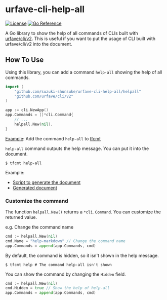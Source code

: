 # urfave-cli-help-all

[![License](http://img.shields.io/badge/license-mit-blue.svg?style=flat-square)](https://raw.githubusercontent.com/suzuki-shunsuke/urfave-cli-help-all/main/LICENSE) [![Go Reference](https://pkg.go.dev/badge/github.com/suzuki-shunsuke/urfave-cli-help-all.svg)](https://pkg.go.dev/github.com/suzuki-shunsuke/urfave-cli-help-all/helpall)

A Go library to show the help of all commands of CLIs built with [urfave/cli/v2](https://pkg.go.dev/github.com/urfave/cli/v2).
This is useful if you want to put the usage of CLI built with urfave/cli/v2 into the document.

## How To Use

Using this library, you can add a command `help-all` showing the help of all commands.

```go
import (
	"github.com/suzuki-shunsuke/urfave-cli-help-all/helpall"
	"github.com/urfave/cli/v2"
)

app := cli.NewApp()
app.Commands = []*cli.Command{
	// ...
	helpall.New(nil),
}
```

[Example](https://github.com/suzuki-shunsuke/tfcmt/blob/7b65e0fc57711bcb1a69846674ef59d8189a78bc/pkg/cli/app.go#L116): Add the command `help-all` to [tfcmt](https://github.com/suzuki-shunsuke/tfcmt)

`help-all` command outputs the help message.
You can put it into the document.

```console
$ tfcmt help-all
```

Example:

- [Script to generate the document](https://github.com/suzuki-shunsuke/tfcmt-docs/blob/05b02ee32aeb2935dc096e8e4c1eb76f4f830e4b/scripts/generate-usage.sh)
- [Generated document](https://github.com/suzuki-shunsuke/tfcmt-docs/blob/05b02ee32aeb2935dc096e8e4c1eb76f4f830e4b/docs/usage.md?plain=1#L9-L94)

### Customize the command

The function `helpall.New()` returns a `*cli.Command`. You can customize the returned value.

e.g. Change the command name

```go
cmd := helpall.New(nil)
cmd.Name = "help-markdown" // Change the command name
app.Commands = append(app.Commands, cmd)
```

By default, the command is hidden, so it isn't shown in the help message.

```cosole
$ tfcmt help # The command help-all isn't shown
```

You can show the command by changing the `Hidden` field.

```go
cmd := helpall.New(nil)
cmd.Hidden = true // Show the help of help-all
app.Commands = append(app.Commands, cmd)
```
